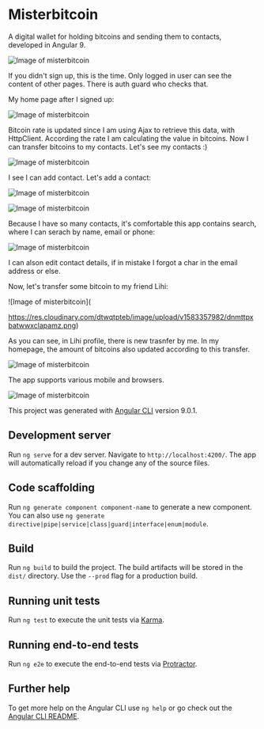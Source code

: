 # Misterbitcoin

A digital wallet for holding bitcoins and sending them to contacts, developed in Angular 9.

![Image of misterbitcoin](https://res.cloudinary.com/dtwqtpteb/image/upload/v1583356877/fkaodetf4wuunr334lx1.png)

If you didn't sign up, this is the time. Only logged in user can see the content of other pages. There is auth guard who checks that.

My home page after I signed up:

![Image of misterbitcoin](https://res.cloudinary.com/dtwqtpteb/image/upload/v1583357124/jyar2liarf7y2tfrp4oq.png)

Bitcoin rate is updated since I am using Ajax to retrieve this data, with HttpClient. According the rate I am calculating the value in bitcoins. Now I can transfer bitcoins to my contacts. Let's see my contacts :)

![Image of misterbitcoin](https://res.cloudinary.com/dtwqtpteb/image/upload/v1583357387/ff2j0cu9xaifd901j7oe.png)

I see I can add contact. Let's add a contact:

![Image of misterbitcoin](
https://res.cloudinary.com/dtwqtpteb/image/upload/v1583357527/umil5onbntaertdeef9g.png)


![Image of misterbitcoin](
https://res.cloudinary.com/dtwqtpteb/image/upload/v1583357606/fwvsiiup3utydsoikhpk.png)

Because I have so many contacts, it's comfortable this app contains search, where I can serach by name, email or phone:

![Image of misterbitcoin](
https://res.cloudinary.com/dtwqtpteb/image/upload/v1583357824/vzcpkttbkzqco0hxiee4.png)

I can alson edit contact details, if in mistake I forgot a char in the email address or else.

Now, let's transfer some bitcoin to my friend Lihi:

![Image of misterbitcoin](

https://res.cloudinary.com/dtwqtpteb/image/upload/v1583357982/dnmttpxbatwwxclapamz.png)

As you can see, in Lihi profile, there is new trasnfer by me. In my homepage, the amount of bitcoins also updated according to this transfer.

![Image of misterbitcoin](https://res.cloudinary.com/dtwqtpteb/image/upload/v1583358095/xehbv4o9b6hn5pygx3dx.png)

The app supports various mobile and browsers.

![Image of misterbitcoin](https://res.cloudinary.com/dtwqtpteb/image/upload/v1583358224/wpercyzrljhc5eddgcrc.png)

This project was generated with [Angular CLI](https://github.com/angular/angular-cli) version 9.0.1.

## Development server

Run `ng serve` for a dev server. Navigate to `http://localhost:4200/`. The app will automatically reload if you change any of the source files.

## Code scaffolding

Run `ng generate component component-name` to generate a new component. You can also use `ng generate directive|pipe|service|class|guard|interface|enum|module`.

## Build

Run `ng build` to build the project. The build artifacts will be stored in the `dist/` directory. Use the `--prod` flag for a production build.

## Running unit tests

Run `ng test` to execute the unit tests via [Karma](https://karma-runner.github.io).

## Running end-to-end tests

Run `ng e2e` to execute the end-to-end tests via [Protractor](http://www.protractortest.org/).

## Further help

To get more help on the Angular CLI use `ng help` or go check out the [Angular CLI README](https://github.com/angular/angular-cli/blob/master/README.md).
